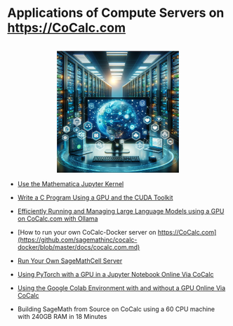 # Applications of Compute Servers on https://CoCalc.com

<div style="text-align:center">
<br/>
<img src=".landing.png"   width="278.352px"  height="277.023px"  style="object-fit:cover"/>
<br/>
</div>

- [Use the Mathematica Jupyter Kernel](./mathematica.md)

- [Write a C Program Using a GPU and the CUDA Toolkit](./cuda.md)

- [Efficiently Running and Managing Large Language Models using a GPU on CoCalc.com with Ollama](./ollama.md)

- [How to run your own CoCalc\-Docker server on https://CoCalc.com](https://github.com/sagemathinc/cocalc-docker/blob/master/docs/cocalc.com.md)

- [Run Your Own SageMathCell Server](./SageMathCell.md)

- [Using PyTorch with a GPU in a Jupyter Notebook Online Via CoCalc](./pytorch.md)

- [Using the Google Colab Environment with and without a GPU Online Via CoCalc
  ](./colab.md)

- Building SageMath from Source on CoCalc using a 60 CPU machine with 240GB RAM in 18 Minutes

